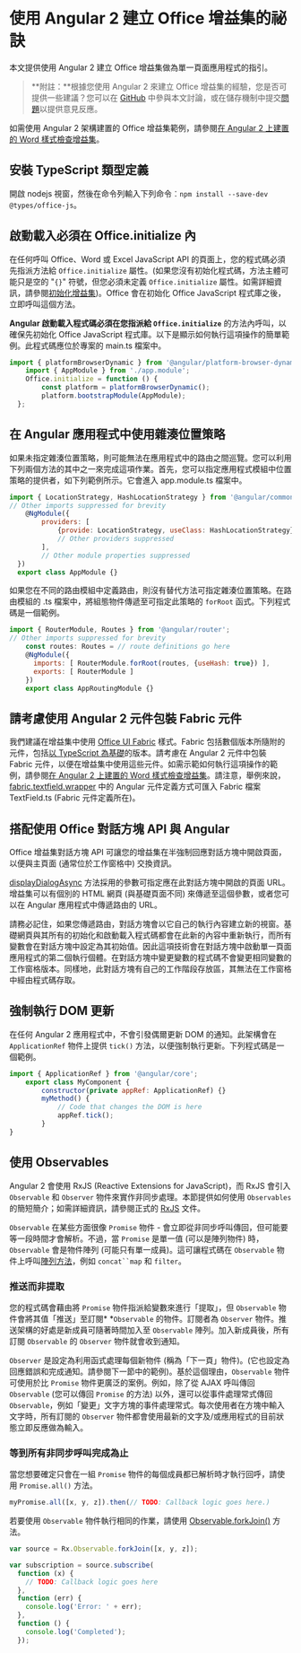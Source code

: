 # <a name="tips-for-creating-office-add-ins-with-angular-2"></a>使用 Angular 2 建立 Office 增益集的祕訣 

本文提供使用 Angular 2 建立 Office 增益集做為單一頁面應用程式的指引。

>**附註：**根據您使用 Angular 2 來建立 Office 增益集的經驗，您是否可提供一些建議？您可以在 [GitHub](https://github.com/OfficeDev/office-js-docs) 中參與本文討論，或在儲存機制中提交[問題](https://github.com/OfficeDev/office-js-docs/issues)以提供意見反應。 

如需使用 Angular 2 架構建置的 Office 增益集範例，請參閱[在 Angular 2 上建置的 Word 樣式檢查增益集](https://github.com/OfficeDev/Word-Add-in-Angular2-StyleChecker)。

## <a name="install-the-typescript-type-definitions"></a>安裝 TypeScript 類型定義
開啟 nodejs 視窗，然後在命令列輸入下列命令︰`npm install --save-dev @types/office-js`。

## <a name="bootstrapping-must-be-inside-officeinitialize"></a>啟動載入必須在 Office.initialize 內

在任何呼叫 Office、Word 或 Excel JavaScript API 的頁面上，您的程式碼必須先指派方法給 `Office.initialize` 屬性。(如果您沒有初始化程式碼，方法主體可能只是空的 "`{}`" 符號，但您必須未定義 `Office.initialize` 屬性。如需詳細資訊，請參閱[初始化增益集](http://dev.office.com/docs/add-ins/develop/understanding-the-javascript-api-for-office#initializing-your-add-in))。Office 會在初始化 Office JavaScript 程式庫之後，立即呼叫這個方法。

**Angular 啟動載入程式碼必須在您指派給 `Office.initialize`** 的方法內呼叫，以確保先初始化 Office JavaScript 程式庫。以下是顯示如何執行這項操作的簡單範例。此程式碼應位於專案的 main.ts 檔案中。

```js
import { platformBrowserDynamic } from '@angular/platform-browser-dynamic';
    import { AppModule } from './app.module';
    Office.initialize = function () {
        const platform = platformBrowserDynamic();
        platform.bootstrapModule(AppModule);
  };
```

## <a name="use-the-hash-location-strategy-in-the-angular-application"></a>在 Angular 應用程式中使用雜湊位置策略

如果未指定雜湊位置策略，則可能無法在應用程式中的路由之間巡覽。您可以利用下列兩個方法的其中之一來完成這項作業。首先，您可以指定應用程式模組中位置策略的提供者，如下列範例所示。它會進入 app.module.ts 檔案中。

```js
import { LocationStrategy, HashLocationStrategy } from '@angular/common';
// Other imports suppressed for brevity
    @NgModule({
        providers: [
            {provide: LocationStrategy, useClass: HashLocationStrategy},
            // Other providers suppressed
        ],
        // Other module properties suppressed
  })
  export class AppModule {}
``` 

如果您在不同的路由模組中定義路由，則沒有替代方法可指定雜湊位置策略。在路由模組的 .ts 檔案中，將組態物件傳遞至可指定此策略的 `forRoot` 函式。下列程式碼是一個範例。 

```js
import { RouterModule, Routes } from '@angular/router';
// Other imports suppressed for brevity
    const routes: Routes = // route definitions go here
    @NgModule({
      imports: [ RouterModule.forRoot(routes, {useHash: true}) ],
      exports: [ RouterModule ]
    })
    export class AppRoutingModule {}
```   


## <a name="consider-wrapping-fabric-components-with-angular-2-components"></a>請考慮使用 Angular 2 元件包裝 Fabric 元件

我們建議在增益集中使用 [Office UI Fabric](http://dev.office.com/fabric#/fabric-js) 樣式。Fabric 包括數個版本所隨附的元件，包括[以 TypeScript 為基礎](https://github.com/OfficeDev/office-ui-fabric-js)的版本。請考慮在 Angular 2 元件中包裝 Fabric 元件，以便在增益集中使用這些元件。如需示範如何執行這項操作的範例，請參閱[在 Angular 2 上建置的 Word 樣式檢查增益集](https://github.com/OfficeDev/Word-Add-in-Angular2-StyleChecker)。請注意，舉例來說，[fabric.textfield.wrapper](https://github.com/OfficeDev/Word-Add-in-Angular2-StyleChecker/blob/master/app/shared/office-fabric-component-wrappers/fabric.textfield.wrapper.component.ts) 中的 Angular 元件定義方式可匯入 Fabric 檔案 TextField.ts (Fabric 元件定義所在)。 


## <a name="using-the-office-dialog-api-with-angular"></a>搭配使用 Office 對話方塊 API 與 Angular

Office 增益集對話方塊 API 可讓您的增益集在半強制回應對話方塊中開啟頁面，以便與主頁面 (通常位於工作窗格中) 交換資訊。 

[displayDialogAsync](http://dev.office.com/reference/add-ins/shared/officeui.displaydialogasync) 方法採用的參數可指定應在此對話方塊中開啟的頁面 URL。增益集可以有個別的 HTML 網頁 (與基礎頁面不同) 來傳遞至這個參數，或者您可以在 Angular 應用程式中傳遞路由的 URL。 

請務必記住，如果您傳遞路由，對話方塊會以它自己的執行內容建立新的視窗。基礎網頁與其所有的初始化和啟動載入程式碼都會在此新的內容中重新執行，而所有變數會在對話方塊中設定為其初始值。因此這項技術會在對話方塊中啟動單一頁面應用程式的第二個執行個體。在對話方塊中變更變數的程式碼不會變更相同變數的工作窗格版本。同樣地，此對話方塊有自己的工作階段存放區，其無法在工作窗格中經由程式碼存取。  


## <a name="forcing-an-update-of-the-dom"></a>強制執行 DOM 更新

在任何 Angular 2 應用程式中，不會引發偶爾更新 DOM 的通知。此架構會在 `ApplicationRef` 物件上提供 `tick()` 方法，以便強制執行更新。下列程式碼是一個範例。

```js
import { ApplicationRef } from '@angular/core';
    export class MyComponent {
        constructor(private appRef: ApplicationRef) {}
        myMethod() {
            // Code that changes the DOM is here
            appRef.tick();
        }
}
``` 

## <a name="using-observables"></a>使用 Observables

Angular 2 會使用 RxJS (Reactive Extensions for JavaScript)，而 RxJS 會引入 `Observable` 和 `Observer` 物件來實作非同步處理。本節提供如何使用 `Observables` 的簡短簡介；如需詳細資訊，請參閱正式的 [RxJS](http://reactivex.io/rxjs/) 文件。

`Observable` 在某些方面很像 `Promise` 物件 - 會立即從非同步呼叫傳回，但可能要等一段時間才會解析。不過，當 `Promise` 是單一值 (可以是陣列物件) 時，`Observable` 會是物件陣列 (可能只有單一成員)。這可讓程式碼在 `Observable` 物件上呼叫[陣列方法](http://www.w3schools.com/jsref/jsref_obj_array.asp)，例如 `concat``map` 和 `filter`。 

### <a name="pushing-instead-of-pulling"></a>推送而非提取

您的程式碼會藉由將 `Promise` 物件指派給變數來進行「提取」，但 `Observable` 物件會將其值「推送」至訂閱* *`Observable` 的物件。訂閱者為 `Observer` 物件。推送架構的好處是新成員可隨著時間加入至 `Observable` 陣列。加入新成員後，所有訂閱 `Observable` 的 `Observer` 物件就會收到通知。 

`Observer` 是設定為利用函式處理每個新物件 (稱為「下一頁」物件)。(它也設定為回應錯誤和完成通知。請參閱下一節中的範例)。基於這個理由，`Observable` 物件可使用於比 `Promise` 物件更廣泛的案例。例如，除了從 AJAX 呼叫傳回 `Observable` (您可以傳回 `Promise` 的方法) 以外，還可以從事件處理常式傳回 `Observable`，例如「變更」文字方塊的事件處理常式。每次使用者在方塊中輸入文字時，所有訂閱的 `Observer` 物件都會使用最新的文字及/或應用程式的目前狀態立即反應做為輸入。 


### <a name="waiting-until-all-asynchronous-calls-have-completed"></a>等到所有非同步呼叫完成為止

當您想要確定只會在一組 `Promise` 物件的每個成員都已解析時才執行回呼，請使用 `Promise.all()` 方法。

```js
myPromise.all([x, y, z]).then(// TODO: Callback logic goes here.)
``` 

若要使用 `Observable` 物件執行相同的作業，請使用 [Observable.forkJoin()](https://github.com/Reactive-Extensions/RxJS/blob/master/doc/api/core/operators/forkjoin.md) 方法。  

```js
var source = Rx.Observable.forkJoin([x, y, z]);

var subscription = source.subscribe(
  function (x) {
    // TODO: Callback logic goes here
  },
  function (err) {
    console.log('Error: ' + err);
  },
  function () {
    console.log('Completed');
  });
``` 

